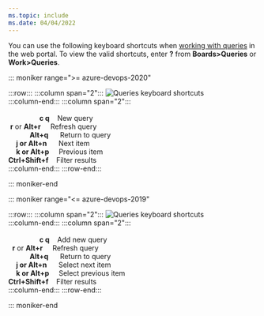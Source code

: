 ```yaml
---
ms.topic: include
ms.date: 04/04/2022
---
```



<a id="queries-web-portal-shortcuts"></a>

You can use the following keyboard shortcuts when [working with queries](../../boards/queries/using-queries.md) in the web portal. To view the valid shortcuts, enter **?** from **Boards>Queries** or **Work>Queries**. 


::: moniker range=">= azure-devops-2020"


:::row:::
   :::column span="2":::
      ![Queries keyboard shortcuts](../../media/keyboard-shortcuts/queries-shortcuts-cloud.png)  
   :::column-end:::
   :::column span="2":::
      <br/> <br/> 
      &nbsp;&nbsp;&nbsp;&nbsp;&nbsp;&nbsp;&nbsp;&nbsp;&nbsp;&nbsp;&nbsp;&nbsp;&nbsp;&nbsp;&nbsp;&nbsp;**c q**&nbsp;&nbsp;&nbsp;&nbsp;New query  
      &nbsp;**r** or **Alt+r**&nbsp;&nbsp;&nbsp;&nbsp;&nbsp;Refresh query  
      &nbsp;&nbsp;&nbsp;&nbsp;&nbsp;&nbsp;&nbsp;&nbsp;&nbsp;&nbsp;&nbsp;**Alt+q**&nbsp;&nbsp;&nbsp;&nbsp;&nbsp;&nbsp;Return to query  
      &nbsp;&nbsp;&nbsp;&nbsp;**j or Alt+n**&nbsp;&nbsp;&nbsp;&nbsp;&nbsp;&nbsp;Next item  
      &nbsp;&nbsp;&nbsp;&nbsp;**k or Alt+p**&nbsp;&nbsp;&nbsp;&nbsp;&nbsp;Previous item  
      **Ctrl+Shift+f**&nbsp;&nbsp;&nbsp;&nbsp;Filter results  
   :::column-end:::
:::row-end:::
 
::: moniker-end

::: moniker range="<= azure-devops-2019"

:::row:::
   :::column span="2":::
      ![Queries keyboard shortcuts](../../media/keyboard-shortcuts/queries-new-shortcut.png)  
   :::column-end:::
   :::column span="2":::
      <br/> <br/> 
      &nbsp;&nbsp;&nbsp;&nbsp;&nbsp;&nbsp;&nbsp;&nbsp;&nbsp;&nbsp;&nbsp;&nbsp;&nbsp;&nbsp;&nbsp;&nbsp;**c q**&nbsp;&nbsp;&nbsp;&nbsp;Add new query  
      &nbsp;&nbsp;**r** or **Alt+r**&nbsp;&nbsp;&nbsp;&nbsp;&nbsp;Refresh query  
      &nbsp;&nbsp;&nbsp;&nbsp;&nbsp;&nbsp;&nbsp;&nbsp;&nbsp;&nbsp;&nbsp;**Alt+q**&nbsp;&nbsp;&nbsp;&nbsp;&nbsp;&nbsp;Return to query  
      &nbsp;&nbsp;&nbsp;&nbsp;**j or Alt+n**&nbsp;&nbsp;&nbsp;&nbsp;&nbsp;&nbsp;Select next item  
      &nbsp;&nbsp;&nbsp;&nbsp;**k or Alt+p**&nbsp;&nbsp;&nbsp;&nbsp;&nbsp;Select previous item  
      **Ctrl+Shift+f**&nbsp;&nbsp;&nbsp;&nbsp;Filter results  
   :::column-end:::
:::row-end:::
 
::: moniker-end
